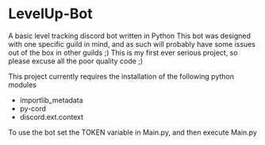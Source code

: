 # LevelUp-Bot
A basic level tracking discord bot written in Python
This bot was designed with one specific guild in mind, and as such will probably have some issues out of the box in other guilds ;)
This is my first ever serious project, so please excuse all the poor quality code ;)

This project currently requires the installation of the following python modules
 * importlib_metadata
 * py-cord
 * discord.ext.context

 To use the bot set the TOKEN variable in Main.py, and then execute Main.py
